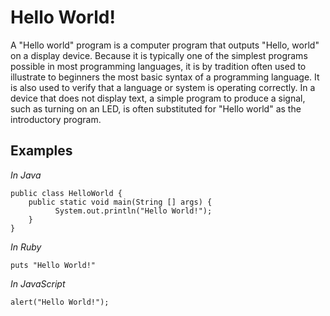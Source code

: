 # Hello World!

A "Hello world" program is a computer program that outputs "Hello, world" on a display device. Because it is typically one of the simplest programs possible in most programming languages, it is by tradition often used to illustrate to beginners the most basic syntax of a programming language. It is also used to verify that a language or system is operating correctly.
In a device that does not display text, a simple program to produce a signal, such as turning on an LED, is often substituted for "Hello world" as the introductory program.

## Examples

*In Java*

    public class HelloWorld {
        public static void main(String [] args) {
              System.out.println("Hello World!");
        }
    }

*In Ruby*

    puts "Hello World!"

*In JavaScript*

    alert("Hello World!");

